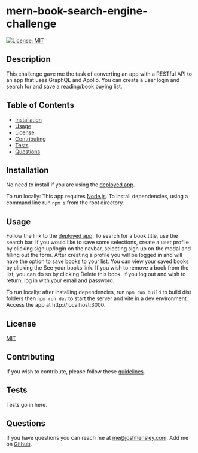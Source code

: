 # mern-book-search-engine-challenge

[![License: MIT](https://img.shields.io/badge/License-MIT-yellow.svg)](https://opensource.org/licenses/MIT)

## Description

This challenge gave me the task of converting an app with a RESTful API to an app that uses GraphQL and Apollo.  You can create a user login and search for and save a reading/book buying list.

## Table of Contents


* [Installation](#Installation)
* [Usage](#Usage)
* [License](#License)
* [Contributing](#Contributing)
* [Tests](#Tests)
* [Questions](#Questions)
 

## <a name="Installation"></a>Installation

No need to install if you are using the [deployed app](https://mern-book-search-engine-challenge.onrender.com).

To run locally:  This app requires [Node.js](https://nodejs.org/en/download/prebuilt-installer).  To install dependencies, using a command line run `npm i` from the root directory.  

## <a name="Usage"></a>Usage

Follow the link to the [deployed app](https://mern-book-search-engine-challenge.onrender.com).  To search for a book title, use the search bar.  If you would like to save some selections, create a user profile by clicking sign up/login on the navbar, selecting sign up on the modal and filling out the form.  After creating a profile you will be logged in and will have the option to save books to your list.  You can view your saved books by clicking the See your books link.  If you wish to remove a book from the list, you can do so by clicking Delete this book.  If you log out and wish to return, log in with your email and password.

To run locally:  after installing dependencies, run `npm run build` to build dist folders then `npm run dev` to start the server and vite in a dev environment.  Access the app at http://localhost:3000.

## <a name="license"></a>License

  [MIT](https://opensource.org/licenses/MIT)

## <a name="contributing"></a>Contributing

If you wish to contribute, please follow these [guidelines](https://www.contributor-covenant.org/version/2/1/code_of_conduct/).

## <a name="tests"></a>Tests

Tests go in here.

## <a name="questions"></a>Questions

If you have questions you can reach me at me@joshhensley.com. Add me on [Github](github.com/josh-hensley).
